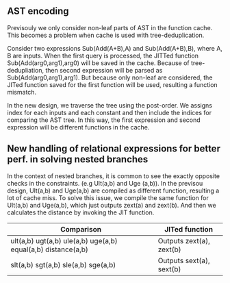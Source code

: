 ## AST encoding

Previsouly we only consider non-leaf parts of AST in the function cache. This becomes a problem when cache is used with tree-deduplication. 

Consider two expressions Sub(Add(A+B),A) and Sub(Add(A+B),B), where A, B are inputs. When the first query is processed, the JITTed function Sub(Add(arg0,arg1),arg0) will be saved in the cache. Because of tree-dedupliation, then second expression will be parsed as Sub(Add(arg0,arg1),arg1). But because only non-leaf are considered,  the JITed function saved for the first function will be used, resulting a function mismatch. 

In the new design, we traverse the tree using the post-order. We assigns index for each inputs and each constant and then include the indices for comparing the AST tree.  In this way, the first expression and second expression will be different functions in the cache.

##  New handling of relational expressions for better perf. in solving nested branches

In the context of nested branches, it is common to see the exactly opposite checks in the constraints. (e.g Ult(a,b) and Uge (a,b)). In the previsou design, Ult(a,b) and Uge(a,b) are compiled as different function, resulting a lot of cache miss. To solve this issue, we compile the same function for Ult(a,b) and Uge(a,b), which just outputs zext(a) and zext(b). And then we calculates the distance by invoking the JIT function.  

| Comparison                                                   | JITed function           |
|--------------------------------------------------------------|--------------------------|
| ult(a,b) ugt(a,b) ule(a,b) uge(a,b) equal(a,b) distance(a,b) | Outputs zext(a), zext(b) |
| slt(a,b) sgt(a,b) sle(a,b) sge(a,b)                          | Outputs sext(a), sext(b) |
